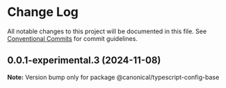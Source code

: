 # Change Log

All notable changes to this project will be documented in this file.
See [Conventional Commits](https://conventionalcommits.org) for commit guidelines.

## 0.0.1-experimental.3 (2024-11-08)

**Note:** Version bump only for package @canonical/typescript-config-base

